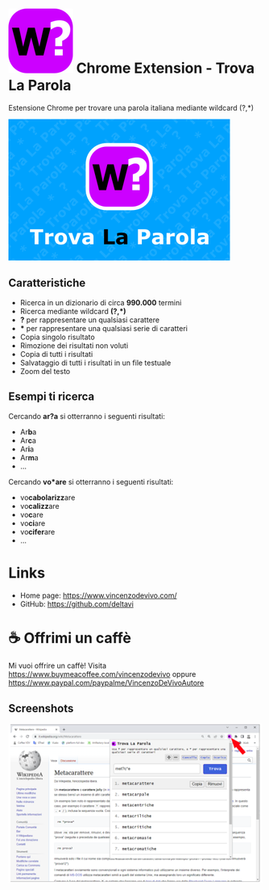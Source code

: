 # ![Trova La Parola Icon](ico/btn_word_finder.128x128.png) Chrome Extension - Trova La Parola

Estensione Chrome per trovare una parola italiana mediante wildcard (?,*)

![Trova La Parola Logo](doc/mini.png)

## Caratteristiche

- Ricerca in un dizionario di circa **990.000** termini
- Ricerca mediante wildcard **(?,*)**
- **?** per rappresentare un qualsiasi carattere
- <b>*</b> per rappresentare una qualsiasi serie di caratteri
- Copia singolo risultato
- Rimozione dei risultati non voluti
- Copia di tutti i risultati
- Salvataggio di tutti i risultati in un file testuale
- Zoom del testo

## Esempi ti ricerca
Cercando **ar?a** si otterranno i seguenti risultati: 

- Ar**b**a
- Ar**c**a
- Ar**i**a
- Ar**m**a
- ...

Cercando **vo*are** si otterranno i seguenti risultati: 

- vo**cabolarizz**are
- vo**calizz**are
- vo**c**are
- vo**ci**are
- vo**cifer**are
- ...

# Links
- Home page: https://www.vincenzodevivo.com/
- GitHub: https://github.com/deltavi

# ☕ Offrimi un caffè
Mi vuoi offrire un caffè! Visita 
https://www.buymeacoffee.com/vincenzodevivo oppure https://www.paypal.com/paypalme/VincenzoDeVivoAutore

## Screenshots

![Trova La Parola - Screenshot](doc/screenshot.png)